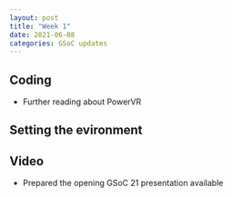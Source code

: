 ```yaml
---
layout: post
title: "Week 1"
date: 2021-06-08
categories: GSoC updates
---
```


## Coding
* Further reading about PowerVR

## Setting the evironment


## Video
* Prepared the opening GSoC 21 presentation available 

